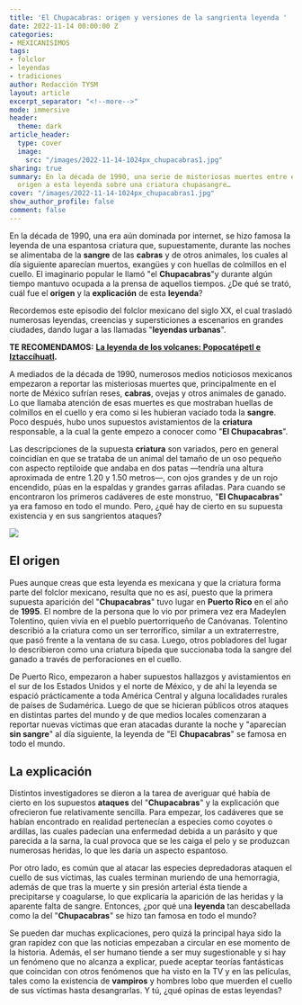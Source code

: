 ```yaml
---
title: 'El Chupacabras: origen y versiones de la sangrienta leyenda '
date: 2022-11-14 00:00:00 Z
categories:
- MEXICANISIMOS
tags:
- folclor
- leyendas
- tradiciones
author: Redacción TYSM
layout: article
excerpt_separator: "<!--more-->"
mode: immersive
header:
  theme: dark
article_header:
  type: cover
  image:
    src: "/images/2022-11-14-1024px_chupacabras1.jpg"
sharing: true
summary: En la década de 1990, una serie de misteriosas muertes entre el ganado dio
  origen a esta leyenda sobre una criatura chupasangre…
cover: "/images/2022-11-14-1024px_chupacabras1.jpg"
show_author_profile: false
comment: false
---
```


En la década de 1990, una era aún dominada por internet, se hizo famosa la leyenda de una espantosa criatura que, supuestamente, durante las noches se alimentaba de la **sangre** de las **cabras** y de otros animales, los cuales al día siguiente aparecían muertos, exangües y con huellas de colmillos en el cuello. El imaginario popular le llamó "el **Chupacabras**"y durante algún tiempo mantuvo ocupada a la prensa de aquellos tiempos. ¿De qué se trató, cuál fue el **origen** y la **explicación** de esta **leyenda**?

Recordemos este episodio del folclor mexicano del siglo XX, el cual trasladó numerosas leyendas, creencias y supersticiones a escenarios en grandes ciudades, dando lugar a las llamadas "**leyendas urbanas**".

**TE RECOMENDAMOS:** [**La leyenda de los volcanes: Popocatépetl e Iztaccíhuatl**](https://blog.tonoysumariachi.com/mexicanisimos/2022/06/15/leyenda-de-los-volcanes-popocatepetl-e-iztaccihuatl.html)**.**

A mediados de la década de 1990, numerosos medios noticiosos mexicanos empezaron a reportar las misteriosas muertes que, principalmente en el norte de México sufrían reses, **cabras**, ovejas y otros animales de ganado. Lo que llamaba atención de esas muertes es que mostraban huellas de colmillos en el cuello y era como si les hubieran vaciado toda la **sangre**. Poco después, hubo unos supuestos avistamientos de la **criatura** responsable, a la cual la gente empezo a conocer como "**El Chupacabras**".

Las descripciones de la supuesta **criatura** son variados, pero en general coincidían en que se trataba de un animal del tamaño de un oso pequeño con aspecto reptiloide que andaba en dos patas —tendría una altura aproximada de entre 1.20 y 1.50 metros—, con ojos grandes y de un rojo encendido, púas en la espaldas y grandes garras afiladas. Para cuando se encontraron los primeros cadáveres de este monstruo, "**El Chupacabras**" ya era famoso en todo el mundo. Pero, ¿qué hay de cierto en su supuesta existencia y en sus sangrientos ataques?

![](https://upload.wikimedia.org/wikipedia/commons/thumb/4/4a/Chupacabra_B%26W.jpg/999px-Chupacabra_B%26W.jpg)

## El origen

Pues aunque creas que esta leyenda es mexicana y que la criatura forma parte del folclor mexicano, resulta que no es así, puesto que la primera supuesta aparición del "**Chupacabras**" tuvo lugar en **Puerto Rico** en el año de **1995**. El nombre de la persona que lo vio por primera vez era Madeylen Tolentino, quien vivía en el pueblo puertorriqueño de Canóvanas. Tolentino describió a la criatura como un ser terrorífico, similar a un extraterrestre, que pasó frente a la ventana de su casa. Luego, otros pobladores del lugar lo describieron como una criatura bípeda que succionaba toda la sangre del ganado a través de perforaciones en el cuello.

De Puerto Rico, empezaron a haber supuestos hallazgos y avistamientos en el sur de los Estados Unidos y el norte de México, y de ahí la leyenda se espació prácticamente a toda América Central y alguna localidades rurales de países de Sudamérica. Luego de que se hicieran públicos otros ataques en distintas partes del mundo y de que medios locales comenzaran a reportar nuevas víctimas que eran atacadas durante la noche y "aparecían **sin sangre**" al día siguiente, la leyenda de "El **Chupacabras**" se famosa en todo el mundo.

## La explicación

Distintos investigadores se dieron a la tarea de averiguar qué había de cierto en los supuestos **ataques** del "**Chupacabras**" y la explicación que ofrecieron fue relativamente sencilla. Para empezar, los cadáveres que se habían encontrado en realidad pertenecían a especies como coyotes o ardillas, las cuales padecían una enfermedad debida a un parásito y que parecida a la sarna, la cual provoca que se les caiga el pelo y se produzcan numerosas heridas, lo que les daría un aspecto espantoso.

Por otro lado, es común que al atacar las especies depredadoras ataquen el cuello de sus víctimas, las cuales terminan muriendo de una hemorragia, además de que tras la muerte y sin presión arterial ésta tiende a precipitarse y coagularse, lo que explicaría la aparición de las heridas y la aparente falta de sangre. Entonces, ¿por qué una **leyenda** tan descabellada como la del "**Chupacabras**" se hizo tan famosa en todo el mundo?

Se pueden dar muchas explicaciones, pero quizá la principal haya sido la gran rapidez con que las noticias empezaban a circular en ese momento de la historia. Además, el ser humano tiende a ser muy sugestionable y si hay un fenómeno que no alcanza a explicar, puede aceptar teorías fantásticas que coincidan con otros fenómenos que ha visto en la TV y en las películas, tales como la existencia de **vampiros** y hombres lobo que muerden el cuello de sus víctimas hasta desangrarlas. Y tú, ¿qué opinas de estas leyendas?
